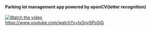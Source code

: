 
#### Parking lot management app powered by openCV(letter recognition)

[![Watch the video](https://img.youtube.com/vi/txSnySPo5lQ/maxresdefault.jpg)](https://www.youtube.com/watch?v=txSnySPo5lQ)    
https://www.youtube.com/watch?v=txSnySPo5lQ
